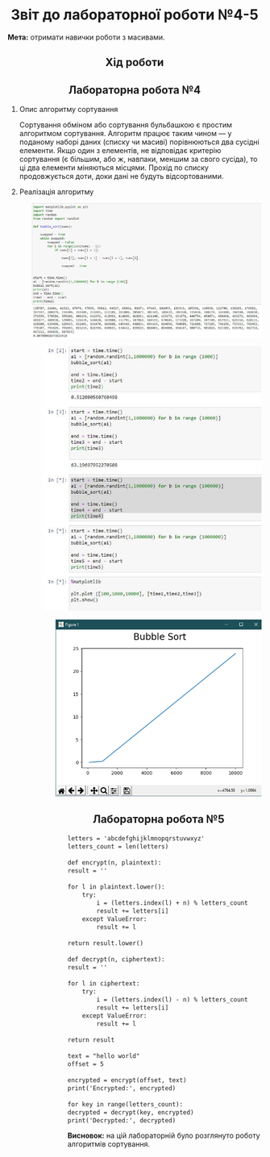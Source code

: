 <h1 align="center">Звіт до лабораторної роботи №4-5</h1>
<strong>Мета:</strong> отримати навички роботи з масивами.
<h2 align="center">Хід роботи</h2>
<h2 align="center">Лабораторна робота №4</h2>
<ol>
<li>Опис алгоритму сортування</p>
Сортування обміном або сортування бульбашкою є простим алгоритмом сортування. Алгоритм працює таким чином — у поданому наборі даних (списку чи масиві) порівнюються два сусідні елементи. Якщо один з елементів, не відповідає критерію сортування (є більшим, або ж, навпаки, меншим за свого сусіда), то ці два елементи міняються місцями. Прохід по списку продовжується доти, доки дані не будуть відсортованими.</p>
<li>Реалізація алгоритму</p>
  <ol>
<p align="center"><img src="https://github.com/YuriiHoidash/Hoidash_TP-36_-_2020/blob/master/lab4-5/1.png"></p> 
  <ol>
<p align="center"><img src="https://github.com/YuriiHoidash/Hoidash_TP-36_-_2020/blob/master/lab4-5/2.jpg"></p> 
  <ol>
<p align="center"><img src="https://github.com/YuriiHoidash/Hoidash_TP-36_-_2020/blob/master/lab4-5/3.png"></p>
<h2 align="center">Лабораторна робота №5</h2>
<ol>
</p>
    
    letters = 'abcdefghijklmnopqrstuvwxyz'
    letters_count = len(letters)

    def encrypt(n, plaintext):
    result = ''

    for l in plaintext.lower():
        try:
            i = (letters.index(l) + n) % letters_count
            result += letters[i]
        except ValueError:
            result += l

    return result.lower()

    def decrypt(n, ciphertext):
    result = ''

    for l in ciphertext:
        try:
            i = (letters.index(l) - n) % letters_count
            result += letters[i]
        except ValueError:
            result += l

    return result

    text = "hello world"
    offset = 5

    encrypted = encrypt(offset, text)
    print('Encrypted:', encrypted)

    for key in range(letters_count):
    decrypted = decrypt(key, encrypted)
    print('Decrypted:', decrypted)
<strong>Висновок:</strong> на цій лабораторній було розглянуто роботу алгоритмів сортування.
